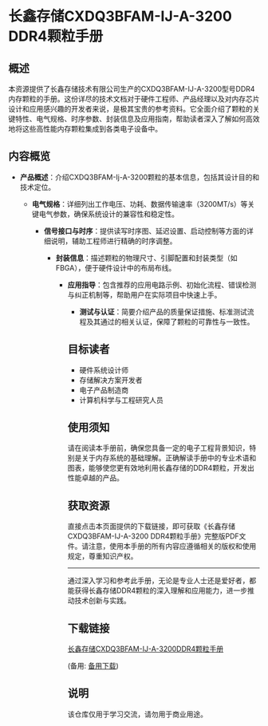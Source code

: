 # 长鑫存储CXDQ3BFAM-IJ-A-3200 DDR4颗粒手册

## 概述

本资源提供了长鑫存储技术有限公司生产的CXDQ3BFAM-IJ-A-3200型号DDR4内存颗粒的手册。这份详尽的技术文档对于硬件工程师、产品经理以及对内存芯片设计和应用感兴趣的开发者来说，是极其宝贵的参考资料。它全面介绍了颗粒的关键特性、电气规格、时序参数、封装信息及应用指南，帮助读者深入了解如何高效地将这些高性能内存颗粒集成到各类电子设备中。

## 内容概览

- **产品概述**：介绍CXDQ3BFAM-Ij-A-3200颗粒的基本信息，包括其设计目的和技术定位。

  - **电气规格**：详细列出工作电压、功耗、数据传输速率（3200MT/s）等关键电气参数，确保系统设计的兼容性和稳定性。

    - **信号接口与时序**：提供读写时序图、延迟设置、启动控制等方面的详细说明，辅助工程师进行精确的时序调整。

      - **封装信息**：描述颗粒的物理尺寸、引脚配置和封装类型（如FBGA），便于硬件设计中的布局布线。

        - **应用指导**：包含推荐的应用电路示例、初始化流程、错误检测与纠正机制等，帮助用户在实际项目中快速上手。

          - **测试与认证**：简要介绍产品的质量保证措施、标准测试流程及其通过的相关认证，保障了颗粒的可靠性与一致性。

          ## 目标读者

          - 硬件系统设计师
          - 存储解决方案开发者
          - 电子产品制造商
          - 计算机科学与工程研究人员

          ## 使用须知

          请在阅读本手册前，确保您具备一定的电子工程背景知识，特别是关于内存系统的基础理解。正确解读手册中的专业术语和图表，能够使您更有效地利用长鑫存储的DDR4颗粒，开发出性能卓越的产品。

          ## 获取资源

          直接点击本页面提供的下载链接，即可获取《长鑫存储CXDQ3BFAM-IJ-A-3200 DDR4颗粒手册》完整版PDF文件。请注意，使用本手册的所有内容应遵循相关的版权和使用规定，尊重知识产权。

          ---

          通过深入学习和参考此手册，无论是专业人士还是爱好者，都能获得长鑫存储DDR4颗粒的深入理解和应用能力，进一步推动技术创新与实践。

          ## 下载链接
          [长鑫存储CXDQ3BFAM-IJ-A-3200DDR4颗粒手册]() 

          (备用: [备用下载](https://pan.baidu.com/s/1MCbp7GuZ5jtrVnQ5UY314Q?pwd=1234))

          ## 说明

          该仓库仅用于学习交流，请勿用于商业用途。
